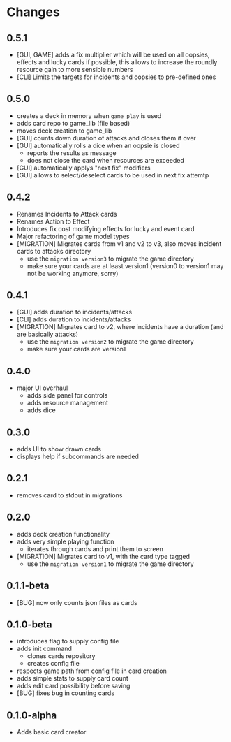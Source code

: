 # Changes

## 0.5.1

* [GUI, GAME] adds a fix multiplier which will be used on all oopsies, effects and lucky cards if possible,
this allows to increase the roundly resource gain to more sensible numbers
* [CLI] Limits the targets for incidents and oopsies to pre-defined ones

## 0.5.0

* creates a deck in memory when `game play` is used
* adds card repo to game_lib (file based)
* moves deck creation to game_lib
* [GUI] counts down duration of attacks and closes them if over
* [GUI] automatically rolls a dice when an oopsie is closed 
  * reports the results as message
  * does not close the card when resources are exceeded
* [GUI] automatically applys "next fix" modifiers
* [GUI] allows to select/deselect cards to be used in next fix attemtp

## 0.4.2

* Renames Incidents to Attack cards
* Renames Action to Effect
* Introduces fix cost modifying effects for lucky and event card
* Major refactoring of game model types
* [MIGRATION] Migrates cards from v1 and v2 to v3, also moves incident cards to attacks directory
    * use the `migration version3` to migrate the game directory
    * make sure your cards are at least version1 (version0 to version1 may not be working anymore, sorry)

## 0.4.1

* [GUI] adds duration to incidents/attacks
* [CLI] adds duration to incidents/attacks
* [MIGRATION] Migrates card to v2, where incidents have a duration (and are basically attacks)
    * use the `migration version2` to migrate the game directory
    * make sure your cards are version1

## 0.4.0

* major UI overhaul
  * adds side panel for controls
  * adds resource management
  * adds dice

## 0.3.0

* adds UI to show drawn cards
* displays help if subcommands are needed

## 0.2.1

* removes card to stdout in migrations

## 0.2.0

* adds deck creation functionality
* adds very simple playing function
  * iterates through cards and print them to screen
* [MIGRATION] Migrates card to v1, with the card type tagged
  * use the `migration version1` to migrate the game directory

## 0.1.1-beta

* [BUG] now only counts json files as cards

## 0.1.0-beta

* introduces flag to supply config file
* adds init command
  * clones cards repository
  * creates config file
* respects game path from config file in card creation
* adds simple stats to supply card count
* adds edit card possibility before saving
* [BUG] fixes bug in counting cards

## 0.1.0-alpha

* Adds basic card creator
